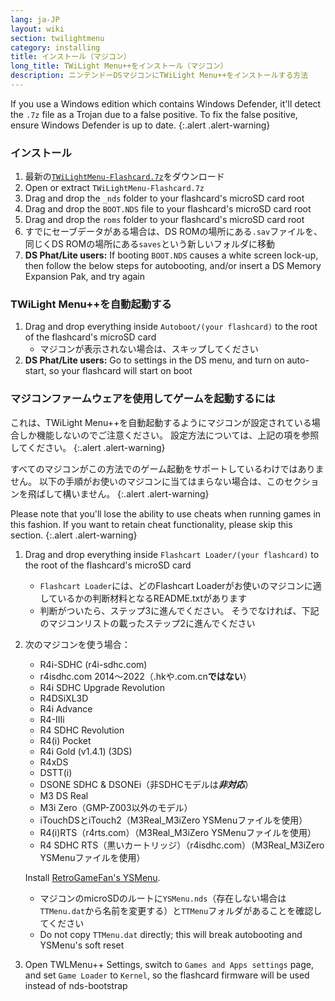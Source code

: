 ```yaml
---
lang: ja-JP
layout: wiki
section: twilightmenu
category: installing
title: インストール（マジコン）
long_title: TWiLight Menu++をインストール（マジコン）
description: ニンテンドーDSマジコンにTWiLight Menu++をインストールする方法
---
```


If you use a Windows edition which contains Windows Defender, it'll detect the `.7z` file as a Trojan due to a false positive. To fix the false positive, ensure Windows Defender is up to date.
{:.alert .alert-warning}

### インストール
1. 最新の[`TWiLightMenu-Flashcard.7z`](https://github.com/DS-Homebrew/TWiLightMenu/releases/latest/download/TWiLightMenu-Flashcard.7z)をダウンロード
1. Open or extract `TWiLightMenu-Flashcard.7z`
1. Drag and drop the `_nds` folder to your flashcard's microSD card root
1. Drag and drop the `BOOT.NDS` file to your flashcard's microSD card root
1. Drag and drop the `roms` folder to your flashcard's microSD card root
1. すでにセーブデータがある場合は、DS ROMの場所にある`.sav`ファイルを、同じくDS ROMの場所にある`saves`という新しいフォルダに移動
1. **DS Phat/Lite users:** If booting `BOOT.NDS` causes a white screen lock-up, then follow the below steps for autobooting, and/or insert a DS Memory Expansion Pak, and try again

### TWiLight Menu++を自動起動する
1. Drag and drop everything inside `Autoboot/(your flashcard)` to the root of the flashcard's microSD card
   - マジコンが表示されない場合は、スキップしてください
1. **DS Phat/Lite users:** Go to settings in the DS menu, and turn on auto-start, so your flashcard will start on boot

### マジコンファームウェアを使用してゲームを起動するには

これは、TWiLight Menu++を自動起動するようにマジコンが設定されている場合しか機能しないのでご注意ください。 設定方法については、上記の項を参照してください。
{:.alert .alert-warning}

すべてのマジコンがこの方法でのゲーム起動をサポートしているわけではありません。 以下の手順がお使いのマジコンに当てはまらない場合は、このセクションを飛ばして構いません。
{:.alert .alert-warning}

Please note that you'll lose the ability to use cheats when running games in this fashion. If you want to retain cheat functionality, please skip this section.
{:.alert .alert-warning}

1. Drag and drop everything inside `Flashcart Loader/(your flashcard)` to the root of the flashcard's microSD card
   - `Flashcart Loader`には、どのFlashcart Loaderがお使いのマジコンに適しているかの判断材料となるREADME.txtがあります
   - 判断がついたら、ステップ3に進んでください。 そうでなければ、下記のマジコンリストの載ったステップ2に進んでください

1. 次のマジコンを使う場合：
   - R4i-SDHC (r4i-sdhc.com)
   - r4isdhc.com 2014〜2022（.hkや.com.cn**ではない**）
   - R4i SDHC Upgrade Revolution
   - R4DSiXL3D
   - R4i Advance
   - R4-IIIi
   - R4 SDHC Revolution
   - R4(i) Pocket
   - R4i Gold (v1.4.1) (3DS)
   - R4xDS
   - DSTT(i)
   - DSONE SDHC & DSONEi（非SDHCモデルは***非対応***）
   - M3 DS Real
   - M3i Zero（GMP-Z003以外のモデル）
   - iTouchDSとiTouch2（M3Real_M3iZero YSMenuファイルを使用）
   - R4(i)RTS（r4rts.com）（M3Real_M3iZero YSMenuファイルを使用）
   - R4 SDHC RTS（黒いカートリッジ）（r4isdhc.com）（M3Real_M3iZero YSMenuファイルを使用）

   Install [RetroGameFan's YSMenu](https://gbatemp.net/download/35737/).
      - マジコンのmicroSDのルートに`YSMenu.nds`（存在しない場合は`TTMenu.dat`から名前を変更する）と`TTMenu`フォルダがあることを確認してください
      - Do not copy `TTMenu.dat` directly; this will break autobooting and YSMenu's soft reset
1. Open TWLMenu++ Settings, switch to `Games and Apps settings` page, and set `Game Loader` to `Kernel`, so the flashcard firmware will be used instead of nds-bootstrap
